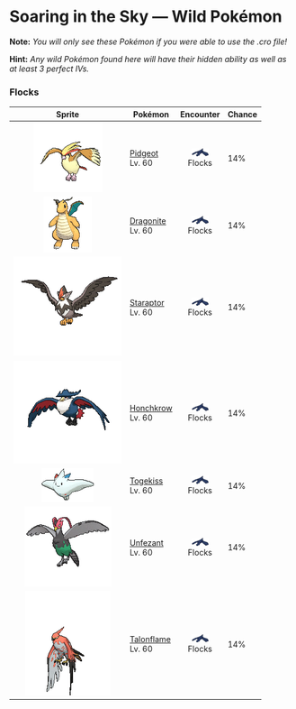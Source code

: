 # Soaring in the Sky — Wild Pokémon

**Note:** <i>You will only see these Pokémon if you were able to use the .cro file!</i>

**Hint:** <i>Any wild Pokémon found here will have their hidden ability as well as at least 3 perfect IVs.</i>

### Flocks

| Sprite | Pokémon | Encounter | Chance |
|:------:|---------|:---------:|--------|
| ![Pidgeot](../../assets/sprites/pidgeot/front.gif "Pidgeot: This Pokémon has a dazzling plumage of beautifully glossy feathers. Many Trainers are captivated by the striking beauty of the feathers on its head, compelling them to choose Pidgeot as their Pokémon.") | [Pidgeot](../../pokemon/pidgeot.md/)<br>Lv. 60 | ![Flocks](../../assets/encounter_types/flocks.png "Flocks")<br>Flocks | 14% |
| ![Dragonite](../../assets/sprites/dragonite/front.gif "Dragonite: Dragonite is capable of circling the globe in just 16 hours. It is a kindhearted Pokémon that leads lost and foundering ships in a storm to the safety of land.") | [Dragonite](../../pokemon/dragonite.md/)<br>Lv. 60 | ![Flocks](../../assets/encounter_types/flocks.png "Flocks")<br>Flocks | 14% |
| ![Staraptor](../../assets/sprites/staraptor/front.gif "Staraptor: When Staravia evolve into Staraptor, they leave the flock to live alone. They have sturdy wings.") | [Staraptor](../../pokemon/staraptor.md/)<br>Lv. 60 | ![Flocks](../../assets/encounter_types/flocks.png "Flocks")<br>Flocks | 14% |
| ![Honchkrow](../../assets/sprites/honchkrow/front.gif "Honchkrow: Becoming active at night, it is known to swarm with numerous Murkrow in tow.") | [Honchkrow](../../pokemon/honchkrow.md/)<br>Lv. 60 | ![Flocks](../../assets/encounter_types/flocks.png "Flocks")<br>Flocks | 14% |
| ![Togekiss](../../assets/sprites/togekiss/front.gif "Togekiss: It shares many blessings with people who respect one another’s rights and avoid needless strife.") | [Togekiss](../../pokemon/togekiss.md/)<br>Lv. 60 | ![Flocks](../../assets/encounter_types/flocks.png "Flocks")<br>Flocks | 14% |
| ![Unfezant](../../assets/sprites/unfezant/front.gif "Unfezant: Males have plumage on their heads. They will never let themselves feel close to anyone other than their Trainers.") | [Unfezant](../../pokemon/unfezant.md/)<br>Lv. 60 | ![Flocks](../../assets/encounter_types/flocks.png "Flocks")<br>Flocks | 14% |
| ![Talonflame](../../assets/sprites/talonflame/front.gif "Talonflame: When attacking prey, it can reach speeds of up to 310 mph. It finishes its prey off with a colossal kick.") | [Talonflame](../../pokemon/talonflame.md/)<br>Lv. 60 | ![Flocks](../../assets/encounter_types/flocks.png "Flocks")<br>Flocks | 14% |

